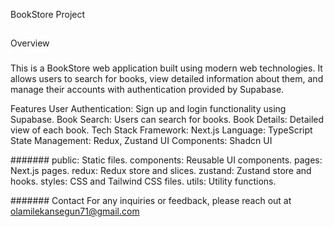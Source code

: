 BookStore Project
##
Overview


###
This is a BookStore web application built using modern web technologies. It allows users to search for books, view detailed information about them, and manage their accounts with authentication provided by Supabase.

Features
User Authentication: Sign up and login functionality using Supabase.
Book Search: Users can search for books.
Book Details: Detailed view of each book.
Tech Stack
Framework: Next.js
Language: TypeScript
State Management: Redux, Zustand
UI Components: Shadcn UI


#######
public: Static files.
components: Reusable UI components.
pages: Next.js pages.
redux: Redux store and slices.
zustand: Zustand store and hooks.
styles: CSS and Tailwind CSS files.
utils: Utility functions.


#######
Contact
For any inquiries or feedback, please reach out at olamilekansegun71@gmail.com
